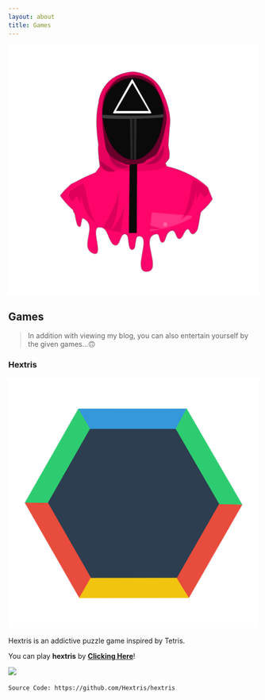 ```yaml
---
layout: about
title: Games
---
```

![games](/images/41CDE775-4D85-46B1-8583-06097AC8E5CC.png "games")
## Games
> In addition with viewing my blog, you can also entertain yourself by the given games...🙃

### Hextris

![hextris](/images/F5AACA6E-0F3B-4260-9AA6-5FED43A3B20F.png "hextris")

Hextris is an addictive puzzle game inspired by Tetris. 

You can play **hextris** by **[Clicking Here](https://deviser.ga/hextris)**!

[<img src="https://i.ibb.co/27R3DQ1/hextris.png" width="100"/>](https://deviser.ga/hextris)

```
Source Code: https://github.com/Hextris/hextris
```
